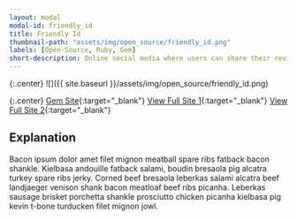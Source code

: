 ```yaml
---
layout: modal
modal-id: friendly_id
title: Friendly Id
thumbnail-path: "assets/img/open_source/friendly_id.png"
labels: [Open-Source, Ruby, Gem]
short-description: Online social media where users can share their reviews for the movies and search the movie review.
---
```


{:.center}
![]({{ site.baseurl }}/assets/img/open_source/friendly_id.png)

{:.center}
[Gem Site](https://github.com/norman/friendly_id){:target="\_blank"}
[View Full Site 1](https://github.com/norman/friendly_id/pull/787){:target="\_blank"}
[View Full Site 2](https://github.com/norman/friendly_id/pull/788){:target="\_blank"}

## Explanation

Bacon ipsum dolor amet filet mignon meatball spare ribs fatback bacon shankle. Kielbasa andouille fatback salami, boudin bresaola pig alcatra turkey spare ribs jerky. Corned beef bresaola leberkas salami alcatra beef landjaeger venison shank bacon meatloaf beef ribs picanha. Leberkas sausage brisket porchetta shankle prosciutto chicken picanha kielbasa pig kevin t-bone turducken filet mignon jowl.